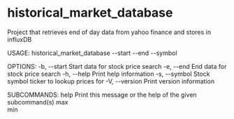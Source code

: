 # historical_market_database
Project that retrieves end of day data from yahoo finance and stores in influxDB

USAGE:
    historical_market_database --start <START> --end <END> --symbol <SYMBOL> <SUBCOMMAND>

OPTIONS:
    -b, --start <START>      Start data for stock price search
    -e, --end <END>          End data for stock price search
    -h, --help               Print help information
    -s, --symbol <SYMBOL>    Stock symbol ticker to lookup prices for
    -V, --version            Print version information

SUBCOMMANDS:
    help    Print this message or the help of the given subcommand(s)
    max     
    min     
